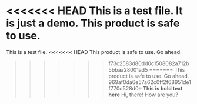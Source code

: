 <<<<<<< HEAD
This is a test file. It is just a demo.
This product is safe to use.
=======
This is a test file.
<<<<<<< HEAD
This product is safe to use. Go ahead.
>>>>>>> f73c2583d80dd0c1508082a712b5bbaa28001ad5
=======
This product is safe to use. Go ahead.
>>>>>>> 969af0da6e57a62c0ff2f68951de1f770d528d0e
**This is bold text here**
Hi, there! How are you?
